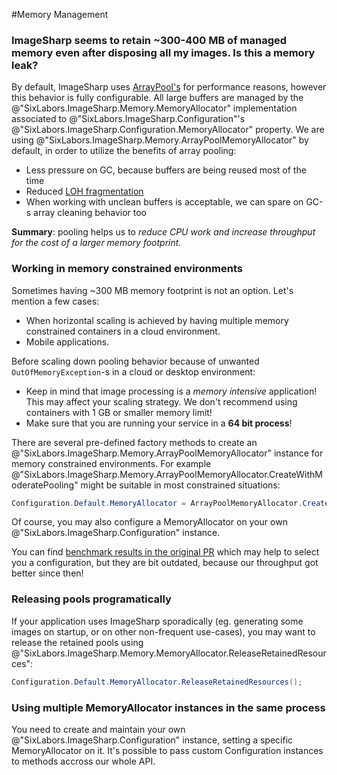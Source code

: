 #Memory Management

### ImageSharp seems to retain ~300-400 MB of managed memory even after disposing all my images. Is this a memory leak?
By default, ImageSharp uses [ArrayPool's](http://adamsitnik.com/Array-Pool/) for performance reasons, however this behavior is fully configurable. All large buffers are managed by the @"SixLabors.ImageSharp.Memory.MemoryAllocator" implementation associated to @"SixLabors.ImageSharp.Configuration"'s @"SixLabors.ImageSharp.Configuration.MemoryAllocator" property. We are using @"SixLabors.ImageSharp.Memory.ArrayPoolMemoryAllocator" by default, in order to utilize the benefits of array pooling:
- Less pressure on GC, because buffers are being reused most of the time
- Reduced [LOH fragmentation](https://blogs.msdn.microsoft.com/maoni/2016/05/31/large-object-heap-uncovered-from-an-old-msdn-article/)
- When working with unclean buffers is acceptable, we can spare on GC-s array cleaning behavior too

**Summary**: pooling helps us to *reduce CPU work and increase throughput for the cost of a larger memory footprint.*

### Working in memory constrained environments
Sometimes having ~300 MB memory footprint is not an option. Let's mention a few cases:
- When horizontal scaling is achieved by having multiple memory constrained containers in a cloud environment.
- Mobile applications.

Before scaling down pooling behavior because of unwanted `OutOfMemoryException`-s in a cloud or desktop environment:
- Keep in mind that image processing is a *memory intensive* application! This may affect your scaling strategy. We don't recommend using containers with 1 GB or smaller memory limit!
- Make sure that you are running your service in a **64 bit process**!

There are several pre-defined factory methods to create an @"SixLabors.ImageSharp.Memory.ArrayPoolMemoryAllocator" instance for memory constrained environments. For example @"SixLabors.ImageSharp.Memory.ArrayPoolMemoryAllocator.CreateWithModeratePooling" might be suitable in most constrained situations:

```cs
Configuration.Default.MemoryAllocator = ArrayPoolMemoryAllocator.CreateWithModeratePooling();
```

Of course, you may also configure a MemoryAllocator on your own @"SixLabors.ImageSharp.Configuration" instance.

You can find [benchmark results in the original PR](https://github.com/SixLabors/ImageSharp/pull/475) which may help to select you a configuration, but they are bit outdated, because our throughput got better since then!

### Releasing pools programatically 
If your application uses ImageSharp sporadically (eg. generating some images on startup, or on other non-frequent use-cases), you may want to release the retained pools using @"SixLabors.ImageSharp.Memory.MemoryAllocator.ReleaseRetainedResources":

```cs
Configuration.Default.MemoryAllocator.ReleaseRetainedResources();
```

### Using multiple MemoryAllocator instances in the same process
You need to create and maintain your own @"SixLabors.ImageSharp.Configuration" instance, setting a specific MemoryAllocator on it. It's possible to pass custom Configuration instances to methods accross our whole API.